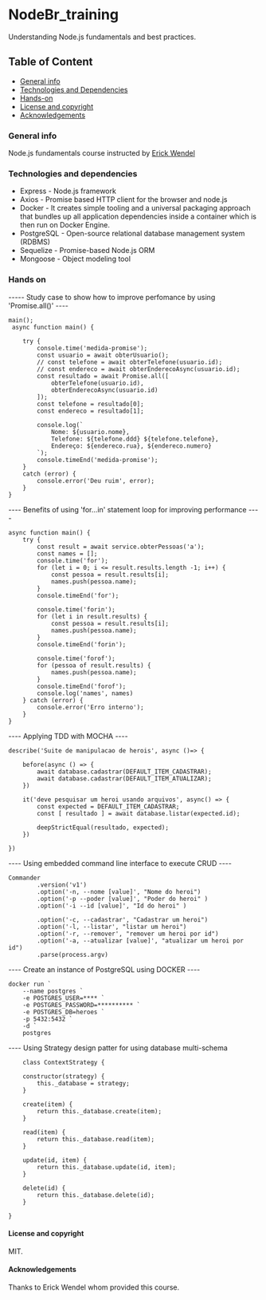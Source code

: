 # NodeBr_training
Understanding Node.js fundamentals and best practices.

## Table of Content
* [General info](#general-info)
* [Technologies and Dependencies](#technologies-and-dependencies)
* [Hands-on](#hands-on)
* [License and copyright](#license-and-copyright)
* [Acknowledgements](#acknowledgements)

### General info
Node.js fundamentals course instructed by [Erick Wendel](https://erickwendel.com.br)

### Technologies and dependencies
* Express - Node.js framework
* Axios - Promise based HTTP client for the browser and node.js
* Docker - It creates simple tooling and a universal packaging approach that bundles up all application dependencies inside a container which is then run on Docker Engine.
* PostgreSQL - Open-source relational database management system (RDBMS)
* Sequelize - Promise-based Node.js ORM
* Mongoose - Object modeling tool

### Hands on

----- Study case to show how to improve perfomance by using 'Promise.all()' ----
````
main();
 async function main() {

    try {
        console.time('medida-promise');
        const usuario = await obterUsuario();
        // const telefone = await obterTelefone(usuario.id);
        // const endereco = await obterEnderecoAsync(usuario.id);
        const resultado = await Promise.all([
            obterTelefone(usuario.id),
            obterEnderecoAsync(usuario.id)
        ]);
        const telefone = resultado[0];
        const endereco = resultado[1];
     
        console.log(`
            Nome: ${usuario.nome},
            Telefone: ${telefone.ddd} ${telefone.telefone},
            Endereço: ${endereco.rua}, ${endereco.numero}
        `);
        console.timeEnd('medida-promise');
    } 
    catch (error) {
        console.error('Deu ruim', error);
    }
}

````

---- Benefits of using 'for...in' statement loop for improving performance ----
````
async function main() {
    try {
        const result = await service.obterPessoas('a');
        const names = [];
        console.time('for');
        for (let i = 0; i <= result.results.length -1; i++) {
            const pessoa = result.results[i];
            names.push(pessoa.name);
        }
        console.timeEnd('for');
        
        console.time('forin');
        for (let i in result.results) {
            const pessoa = result.results[i];
            names.push(pessoa.name);
        }
        console.timeEnd('forin');

        console.time('forof');
        for (pessoa of result.results) {
            names.push(pessoa.name);
        }
        console.timeEnd('forof');
        console.log('names', names)
    } catch (error) {
        console.error('Erro interno');
    }
}

````

---- Applying TDD with MOCHA ----
````
describe('Suite de manipulacao de herois', async ()=> {

    before(async () => {
        await database.cadastrar(DEFAULT_ITEM_CADASTRAR);
        await database.cadastrar(DEFAULT_ITEM_ATUALIZAR);
    })

    it('deve pesquisar um heroi usando arquivos', async() => {
        const expected = DEFAULT_ITEM_CADASTRAR;
        const [ resultado ] = await database.listar(expected.id);

        deepStrictEqual(resultado, expected);
    })

})

````

---- Using embedded command line interface to execute CRUD ----
````
Commander
        .version('v1')
        .option('-n, --nome [value]', "Nome do heroi")
        .option('-p --poder [value]', "Poder do heroi" )
        .option('-i --id [value]', "Id do heroi" )

        .option('-c, --cadastrar', "Cadastrar um heroi")
        .option('-l, --listar', "listar um heroi")
        .option('-r, --remover', "remover um heroi por id")
        .option('-a, --atualizar [value]', "atualizar um heroi por id")
        .parse(process.argv)

````

---- Create an instance of PostgreSQL using DOCKER ----
````
docker run `
    --name postgres `
    -e POSTGRES_USER=**** `
    -e POSTGRES_PASSWORD=********** `
    -e POSTGRES_DB=heroes `
    -p 5432:5432 `
    -d `
    postgres

````

---- Using Strategy design patter for using database multi-schema
````
    class ContextStrategy {

    constructor(strategy) {
        this._database = strategy;
    }

    create(item) {
        return this._database.create(item);
    }

    read(item) {
        return this._database.read(item);
    }

    update(id, item) {
        return this._database.update(id, item);
    }

    delete(id) {
        return this._database.delete(id);
    }

}

````

#### License and copyright
MIT.

#### Acknowledgements
Thanks to Erick Wendel whom provided this course.
